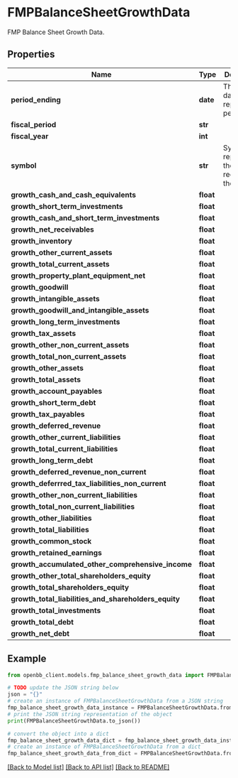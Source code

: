 # FMPBalanceSheetGrowthData

FMP Balance Sheet Growth Data.

## Properties

Name | Type | Description | Notes
------------ | ------------- | ------------- | -------------
**period_ending** | **date** | The end date of the reporting period. | 
**fiscal_period** | **str** |  | [optional] 
**fiscal_year** | **int** |  | [optional] 
**symbol** | **str** | Symbol representing the entity requested in the data. | 
**growth_cash_and_cash_equivalents** | **float** |  | [optional] 
**growth_short_term_investments** | **float** |  | [optional] 
**growth_cash_and_short_term_investments** | **float** |  | [optional] 
**growth_net_receivables** | **float** |  | [optional] 
**growth_inventory** | **float** |  | [optional] 
**growth_other_current_assets** | **float** |  | [optional] 
**growth_total_current_assets** | **float** |  | [optional] 
**growth_property_plant_equipment_net** | **float** |  | 
**growth_goodwill** | **float** |  | 
**growth_intangible_assets** | **float** |  | 
**growth_goodwill_and_intangible_assets** | **float** |  | 
**growth_long_term_investments** | **float** |  | [optional] 
**growth_tax_assets** | **float** |  | [optional] 
**growth_other_non_current_assets** | **float** |  | [optional] 
**growth_total_non_current_assets** | **float** |  | [optional] 
**growth_other_assets** | **float** |  | [optional] 
**growth_total_assets** | **float** |  | [optional] 
**growth_account_payables** | **float** |  | [optional] 
**growth_short_term_debt** | **float** |  | [optional] 
**growth_tax_payables** | **float** |  | [optional] 
**growth_deferred_revenue** | **float** |  | [optional] 
**growth_other_current_liabilities** | **float** |  | [optional] 
**growth_total_current_liabilities** | **float** |  | [optional] 
**growth_long_term_debt** | **float** |  | [optional] 
**growth_deferred_revenue_non_current** | **float** |  | [optional] 
**growth_deferrred_tax_liabilities_non_current** | **float** |  | [optional] 
**growth_other_non_current_liabilities** | **float** |  | [optional] 
**growth_total_non_current_liabilities** | **float** |  | [optional] 
**growth_other_liabilities** | **float** |  | 
**growth_total_liabilities** | **float** |  | 
**growth_common_stock** | **float** |  | 
**growth_retained_earnings** | **float** |  | 
**growth_accumulated_other_comprehensive_income** | **float** |  | 
**growth_other_total_shareholders_equity** | **float** |  | [optional] 
**growth_total_shareholders_equity** | **float** |  | [optional] 
**growth_total_liabilities_and_shareholders_equity** | **float** |  | [optional] 
**growth_total_investments** | **float** |  | [optional] 
**growth_total_debt** | **float** |  | [optional] 
**growth_net_debt** | **float** |  | [optional] 

## Example

```python
from openbb_client.models.fmp_balance_sheet_growth_data import FMPBalanceSheetGrowthData

# TODO update the JSON string below
json = "{}"
# create an instance of FMPBalanceSheetGrowthData from a JSON string
fmp_balance_sheet_growth_data_instance = FMPBalanceSheetGrowthData.from_json(json)
# print the JSON string representation of the object
print(FMPBalanceSheetGrowthData.to_json())

# convert the object into a dict
fmp_balance_sheet_growth_data_dict = fmp_balance_sheet_growth_data_instance.to_dict()
# create an instance of FMPBalanceSheetGrowthData from a dict
fmp_balance_sheet_growth_data_from_dict = FMPBalanceSheetGrowthData.from_dict(fmp_balance_sheet_growth_data_dict)
```
[[Back to Model list]](../README.md#documentation-for-models) [[Back to API list]](../README.md#documentation-for-api-endpoints) [[Back to README]](../README.md)


